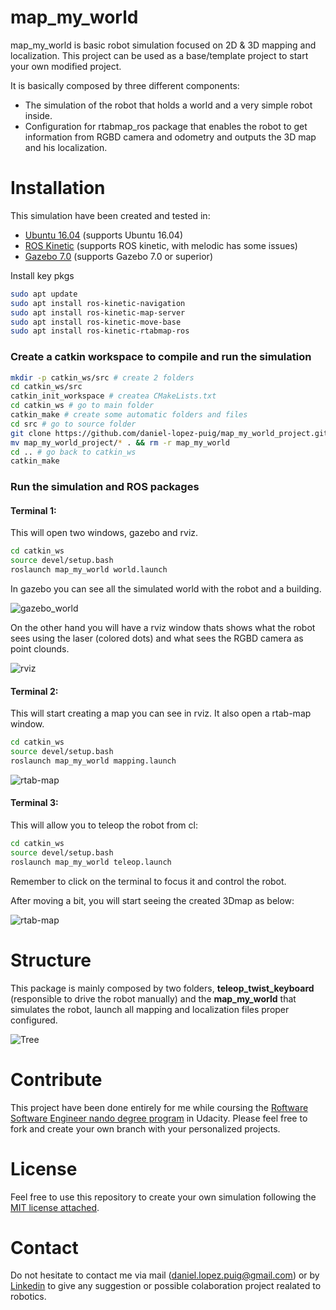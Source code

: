 # map_my_world
map_my_world is basic robot simulation focused on 2D & 3D mapping and localization. This project can be used as a base/template project to start your own modified project.

It is basically composed by three different components:
- The simulation of the robot that holds a world and a very simple robot inside.
- Configuration for rtabmap_ros package that enables the robot to get information from RGBD camera and odometry and outputs the 3D map and his localization.

# Installation
This simulation have been created and tested in:
- [Ubuntu 16.04](https://ubuntu.com/download/desktop) (supports Ubuntu 16.04) 
- [ROS Kinetic](http://wiki.ros.org/melodic/Installation/Ubuntu) (supports ROS kinetic, with melodic has some issues)
- [Gazebo 7.0](http://gazebosim.org/tutorials?cat=install&tut=install_ubuntu&ver=7.0) (supports Gazebo 7.0 or superior)

Install key pkgs

```bash
sudo apt update
sudo apt install ros-kinetic-navigation
sudo apt install ros-kinetic-map-server
sudo apt install ros-kinetic-move-base
sudo apt install ros-kinetic-rtabmap-ros
```

### Create a catkin workspace to compile and run the simulation

```bash
mkdir -p catkin_ws/src # create 2 folders
cd catkin_ws/src
catkin_init_workspace # createa CMakeLists.txt
cd catkin_ws # go to main folder
catkin_make # create some automatic folders and files
cd src # go to source folder
git clone https://github.com/daniel-lopez-puig/map_my_world_project.git #clone this repository
mv map_my_world_project/* . && rm -r map_my_world
cd .. # go back to catkin_ws
catkin_make
```

### Run the simulation and ROS packages
#### Terminal 1:
This will open two windows, gazebo and rviz.
```bash
cd catkin_ws
source devel/setup.bash
roslaunch map_my_world world.launch
```

In gazebo you can see all the simulated world with the robot and a building.

![gazebo_world](readme_images/gazebo.png)

On the other hand you will have a rviz window thats shows what the robot sees using the laser (colored dots) and what sees the RGBD camera as point clounds.

![rviz](readme_images/rviz.png)

#### Terminal 2:
This will start creating a map you can see in rviz. It also open a rtab-map window.
```bash
cd catkin_ws
source devel/setup.bash
roslaunch map_my_world mapping.launch
```
![rtab-map](readme_images/rtab-map_starting_point.png)

#### Terminal 3:
This will allow you to teleop the robot from cl:
```bash
cd catkin_ws
source devel/setup.bash
roslaunch map_my_world teleop.launch
```
Remember to click on the terminal to focus it and control the robot.

After moving a bit, you will start seeing the created 3Dmap as below:

![rtab-map](readme_images/rtab-map_after_moving.png)

# Structure
This package is mainly composed by two folders, **teleop_twist_keyboard** (responsible to drive the robot manually) and the **map_my_world** that simulates the robot, launch all mapping and localization files proper configured.

![Tree](readme_images/tree.png)

# Contribute

This project have been done entirely for me while coursing the  [Roftware Software Engineer nando degree program](https://www.udacity.com/course/robotics-software-engineer--nd209) in Udacity. Please feel free to fork and create your own branch with your personalized projects.

# License

Feel free to use this repository to create your own simulation following the [MIT license attached](LICENSE).

# Contact

Do not hesitate to contact me via mail (daniel.lopez.puig@gmail.com) or by [Linkedin](https://www.linkedin.com/in/daniel-lopez-puig/) to give any suggestion or possible colaboration project realated to robotics.
